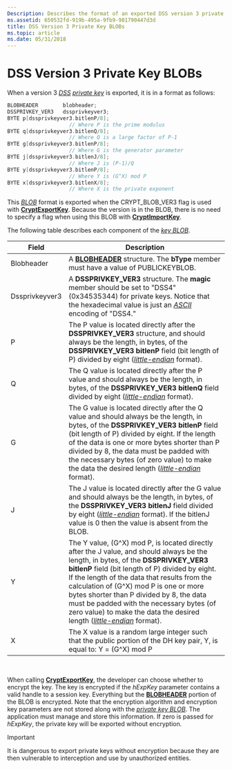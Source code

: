 ```yaml
---
Description: Describes the format of an exported DSS version 3 private key.
ms.assetid: 650532fd-919b-495a-9fb9-981790447d3d
title: DSS Version 3 Private Key BLOBs
ms.topic: article
ms.date: 05/31/2018
---
```


# DSS Version 3 Private Key BLOBs

When a version 3 [*DSS*](../secgloss/d-gly.md) [*private key*](../secgloss/p-gly.md) is exported, it is in a format as follows:


```C++
BLOBHEADER        blobheader; 
DSSPRIVKEY_VER3   dssprivkeyver3;
BYTE p[dssprivkeyver3.bitlenP/8]; 
                    // Where P is the prime modulus
BYTE q[dssprivkeyver3.bitlenQ/8]; 
                    // Where Q is a large factor of P-1
BYTE g[dssprivkeyver3.bitlenP/8]; 
                    // Where G is the generator parameter
BYTE j[dssprivkeyver3.bitlenJ/8]; 
                    // Where J is (P-1)/Q
BYTE y[dssprivkeyver3.bitlenP/8]; 
                    // Where Y is (G^X) mod P
BYTE x[dssprivkeyver3.bitlenX/8]; 
                    // Where X is the private exponent
```



This [*BLOB*](../secgloss/b-gly.md) format is exported when the CRYPT\_BLOB\_VER3 flag is used with [**CryptExportKey**](/windows/desktop/api/Wincrypt/nf-wincrypt-cryptexportkey). Because the version is in the BLOB, there is no need to specify a flag when using this BLOB with [**CryptImportKey**](/windows/desktop/api/Wincrypt/nf-wincrypt-cryptimportkey).

The following table describes each component of the [*key BLOB*](../secgloss/k-gly.md).



| Field          | Description                                                                                                                                                                                                                                                                                                                                                                                                                                                                                                                     |
|----------------|---------------------------------------------------------------------------------------------------------------------------------------------------------------------------------------------------------------------------------------------------------------------------------------------------------------------------------------------------------------------------------------------------------------------------------------------------------------------------------------------------------------------------------|
| Blobheader     | A [**BLOBHEADER**](/windows/desktop/api/Wincrypt/ns-wincrypt-publickeystruc) structure. The **bType** member must have a value of PUBLICKEYBLOB.                                                                                                                                                                                                                                                                                                                                                                                                                      |
| Dssprivkeyver3 | A **DSSPRIVKEY\_VER3** structure. The **magic** member should be set to "DSS4" (0x34535344) for private keys. Notice that the hexadecimal value is just an [*ASCII*](../secgloss/a-gly.md) encoding of "DSS4."<br/>                                                                                                                                                                                                                                                                     |
| P              | The P value is located directly after the **DSSPRIVKEY\_VER3** structure, and should always be the length, in bytes, of the **DSSPRIVKEY\_VER3 bitlenP** field (bit length of P) divided by eight ([*little-endian*](../secgloss/l-gly.md) format).                                                                                                                                                                                                                           |
| Q              | The Q value is located directly after the P value and should always be the length, in bytes, of the **DSSPRIVKEY\_VER3 bitlenQ** field divided by eight ([*little-endian*](../secgloss/l-gly.md) format).                                                                                                                                                                                                                                                                     |
| G              | The G value is located directly after the Q value and should always be the length, in bytes, of the **DSSPRIVKEY\_VER3 bitlenP** field (bit length of P) divided by eight. If the length of the data is one or more bytes shorter than P divided by 8, the data must be padded with the necessary bytes (of zero value) to make the data the desired length ([*little-endian*](../secgloss/l-gly.md) format).                                                                 |
| J              | The J value is located directly after the G value and should always be the length, in bytes, of the **DSSPRIVKEY\_VER3 bitlenJ** field divided by eight ([*little-endian*](../secgloss/l-gly.md) format). If the bitlenJ value is 0 then the value is absent from the BLOB.                                                                                                                                                                                                   |
| Y              | The Y value, (G^X) mod P, is located directly after the J value, and should always be the length, in bytes, of the **DSSPRIVKEY\_VER3 bitlenP** field (bit length of P) divided by eight. If the length of the data that results from the calculation of (G^X) mod P is one or more bytes shorter than P divided by 8, the data must be padded with the necessary bytes (of zero value) to make the data the desired length ([*little-endian*](../secgloss/l-gly.md) format). |
| X              | The X value is a random large integer such that the public portion of the DH key pair, Y, is equal to: Y = (G^X) mod P<br/>                                                                                                                                                                                                                                                                                                                                                                                               |



 

When calling [**CryptExportKey**](/windows/desktop/api/Wincrypt/nf-wincrypt-cryptexportkey), the developer can choose whether to encrypt the key. The key is encrypted if the *hExpKey* parameter contains a valid handle to a session key. Everything but the [**BLOBHEADER**](/windows/desktop/api/Wincrypt/ns-wincrypt-publickeystruc) portion of the BLOB is encrypted. Note that the encryption algorithm and encryption key parameters are not stored along with the [*private key BLOB*](../secgloss/p-gly.md). The application must manage and store this information. If zero is passed for *hExpKey*, the private key will be exported without encryption.

> [!IMPORTANT]
> It is dangerous to export private keys without encryption because they are then vulnerable to interception and use by unauthorized entities.

 

 

 